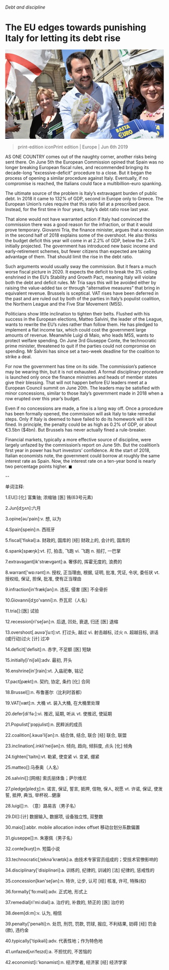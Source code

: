 ###### Debt and discipline

# The EU edges towards punishing Italy for letting its debt rise 

![image](images/20190608_eup504.jpg) 

> print-edition iconPrint edition | Europe | Jun 6th 2019 

AS ONE COUNTRY comes out of the naughty corner, another risks being sent there. On June 5th the European Commission opined that Spain was no longer breaking European fiscal rules, and recommended bringing its decade-long “excessive-deficit” procedure to a close. But it began the process of opening a similar procedure against Italy. Eventually, if no compromise is reached, the Italians could face a multibillion-euro spanking. 

The ultimate source of the problem is Italy’s extravagant burden of public debt. In 2018 it came to 132% of GDP, second in Europe only to Greece. The European Union’s rules require that this ratio fall at a prescribed pace. Instead, for the first time in four years, Italy’s debt ratio rose last year. 

That alone would not have warranted action if Italy had convinced the commission there was a good reason for the infraction, or that it would prove temporary. Giovanni Tria, the finance minister, argues that a recession in the second half of 2018 explains some of the overshoot. He also thinks the budget deficit this year will come in at 2.2% of GDP, below the 2.4% initially projected. The government has introduced new basic income and early-retirement schemes, but fewer citizens than expected are taking advantage of them. That should limit the rise in the debt ratio. 

Such arguments would usually sway the commission. But it fears a much worse fiscal picture in 2020. It expects the deficit to break the 3% ceiling enshrined in the EU’s Stability and Growth Pact, meaning Italy will violate both the debt and deficit rules. Mr Tria says this will be avoided either by raising the value-added tax or through “alternative measures” that bring in equivalent revenue. Brussels is sceptical. VAT rises have been deferred in the past and are ruled out by both of the parties in Italy’s populist coalition, the Northern League and the Five Star Movement (M5S). 

Politicians show little inclination to tighten their belts. Flushed with his success in the European elections, Matteo Salvini, the leader of the League, wants to rewrite the EU’s rules rather than follow them. He has pledged to implement a flat income tax, which could cost the government large amounts of revenue. Meanwhile Luigi di Maio, who leads M5S, wants to protect welfare spending. On June 3rd Giuseppe Conte, the technocratic prime minister, threatened to quit if the parties could not compromise on spending. Mr Salvini has since set a two-week deadline for the coalition to strike a deal. 

For now the government has time on its side. The commission’s patience may be wearing thin, but it is not exhausted. A formal disciplinary procedure is launched only once the finance ministries and heads of member states give their blessing. That will not happen before EU leaders meet at a European Council summit on June 20th. The leaders may be satisfied with minor concessions, similar to those Italy’s government made in 2018 when a row erupted over this year’s budget. 

Even if no concessions are made, a fine is a long way off. Once a procedure has been formally opened, the commission will ask Italy to take remedial steps. Only if Italy is deemed to have failed to do its homework will it be fined. In principle, the penalty could be as high as 0.2% of GDP, or about €3.5bn ($4bn). But Brussels has never actually fined a rule-breaker. 

Financial markets, typically a more effective source of discipline, were largely unfazed by the commission’s report on June 5th. But the coalition’s first year in power has hurt investors’ confidence. At the start of 2018, Italian economists note, the government could borrow at roughly the same interest rate as Spain. Now, the interest rate on a ten-year bond is nearly two percentage points higher. ◼ 

-- 

 单词注释:

1.EU[]:[化] 富集铀; 浓缩铀 [医] 铕(63号元素) 

2.Jun[dʒʌn]:六月 

3.opine[әu'pain]:v. 想, 以为 

4.Spain[spein]:n. 西班牙 

5.fiscal['fiskәl]:a. 财政的, 国库的 [经] 财政上的, 会计的, 国库的 

6.spank[spæŋk]:vt. 打, 拍击, 飞跑 vi. 飞跑 n. 拍打, 一巴掌 

7.extravagant[ik'strævgәnt]:a. 奢侈的, 挥霍无度的, 浪费的 

8.warrant['wɒ:rәnt]:n. 授权, 正当理由, 根据, 证明, 批准, 凭证, 令状, 委任状 vt. 授权给, 保证, 担保, 批准, 使有正当理由 

9.infraction[in'frækʃәn]:n. 违反, 侵害 [医] 不全骨折 

10.Giovanni[dʒo'vanni]:n. 乔瓦尼（人名） 

11.tria[]:[医] 试验 

12.recession[ri'seʃәn]:n. 后退, 凹处, 衰退, 归还 [医] 退缩 

13.overshoot[.әuvә'ʃu:t]:vt. 打过头, 越过 vi. 射击越标, 过火 n. 超越目标, 讲话(或行动)过火 [计] 过冲 

14.deficit['defisit]:n. 赤字, 不足额 [医] 短缺 

15.initially[i'niʃәli]:adv. 最初, 开头 

16.enshrine[in'ʃrain]:vt. 入庙祀奉, 铭记 

17.pact[pækt]:n. 契约, 协定, 条约 [化] 合同 

18.Brussel[]:n. 布鲁塞尔（比利时首都） 

19.VAT[væt]:n. 大桶 vt. 装入大桶, 在大桶里处理 

20.defer[di'fә:]:vi. 推迟, 延期, 听从 vt. 使推迟, 使延期 

21.Populist['pɔpjulist]:n. 民粹派的成员 

22.coalition[.kәuә'liʃәn]:n. 结合体, 结合, 联合 [经] 联合, 联盟 

23.inclination[.inkli'neiʃәn]:n. 倾向, 趋向, 倾斜度, 点头 [化] 倾角 

24.tighten['taitn]:vt. 勒紧, 使变紧 vi. 变紧, 绷紧 

25.matteo[]:马泰奥（人名） 

26.salvini[]:[网络] 索氏丽体鱼；萨尔维尼 

27.pledge[pledʒ]:n. 诺言, 保证, 誓言, 抵押, 信物, 保人, 祝愿 vt. 许诺, 保证, 使发誓, 抵押, 典当, 举杯祝...健康 

28.luigi[]:n. （意）路易吉（男子名） 

29.DI[]:[计] 数据输入, 数据项, 设备独立性, 双整数 

30.maio[]:abbr. mobile allocation index offset 移动台划分系数偏置 

31.giuseppe[]:n. 朱塞佩（男子名） 

32.conte[kuŋt]:n. 短篇小说 

33.technocratic[ˌteknə'krætɪk]:a. 由技术专家官员组成的；受技术官僚影响的 

34.disciplinary['disiplinәri]:a. 训练的, 纪律的, 训诫的 [法] 纪律的, 惩戒性的 

35.concession[kәn'seʃәn]:n. 特许, 让步, 认可 [经] 核准, 许可, 特殊(权) 

36.formally['fɒ:mәli]:adv. 正式地, 形式上 

37.remedial[ri'mi:diәl]:a. 治疗的, 补救的, 矫正的 [医] 治疗的 

38.deem[di:m]:v. 认为, 相信 

39.penalty['penәlti]:n. 处罚, 刑罚, 罚款, 罚球, 报应, 不利结果, 妨碍 [经] 罚金(款), 违约金 

40.typically['tipikәli]:adv. 代表性地；作为特色地 

41.unfazed[ʌnˈfeɪzd]:a. 不担忧的, 不苦恼的 

42.economist[i:'kɒnәmist]:n. 经济学者, 经济家 [经] 经济学家 

